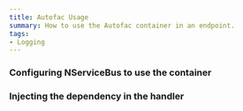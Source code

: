 ```yaml
---
title: Autofac Usage
summary: How to use the Autofac container in an endpoint.
tags:
- Logging
---
```


### Configuring NServiceBus to use the container 

<!-- import ContainerConfiguration -->

### Injecting the dependency in the handler

<!-- import InjectingDependency -->
   